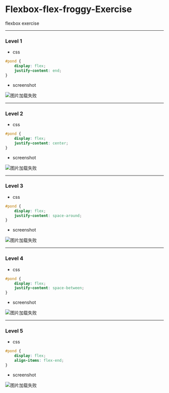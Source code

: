 # Flexbox-flex-froggy-Exercise

flexbox exercise

------

### Level 1

- css

```css
#pond {
    display: flex;
    justify-content: end;
}
```

- screenshot

![图片加载失败](https://rxf113.xyz/static/flex-froggy1.png)

---

### Level 2

- css

```css
#pond {
    display: flex;
    justify-content: center;
}
```

- screenshot

![图片加载失败](https://rxf113.xyz/static/flex-froggy2.png)

---

### Level 3

- css

```css
#pond {
    display: flex;
    justify-content: space-around;
}
```

- screenshot

![图片加载失败](https://rxf113.xyz/static/flex-froggy3.png)

---

### Level 4

- css

```css
#pond {
    display: flex;
    justify-content: space-between;
}
```

- screenshot

![图片加载失败](https://rxf113.xyz/static/flex-froggy4.png)

---

### Level 5

- css

```css
#pond {
    display: flex;
    align-items: flex-end;
}
```

- screenshot

![图片加载失败](https://rxf113.xyz/static/flex-froggy5.png)